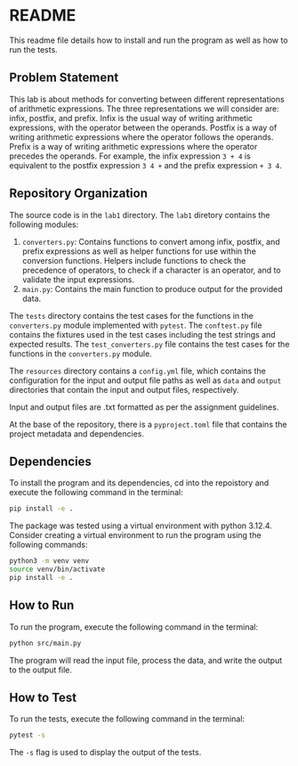 # README

This readme file details how to install and run the program as well as how to run the tests.

## Problem Statement

This lab is about methods for converting between different representations of arithmetic expressions. The three representations we will consider are: infix, postfix, and prefix. Infix is the usual way of writing arithmetic expressions, with the operator between the operands. Postfix is a way of writing arithmetic expressions where the operator follows the operands. Prefix is a way of writing arithmetic expressions where the operator precedes the operands. For example, the infix expression `3 + 4` is equivalent to the postfix expression `3 4 +` and the prefix expression `+ 3 4`.

## Repository Organization

The source code is in the `lab1` directory. The `lab1` diretory contains the following modules:
1. `converters.py`: Contains functions to convert among infix, postfix, and prefix expressions as well as helper functions for use within the conversion functions. Helpers include functions to check the precedence of operators, to check if a character is an operator, and to validate the input expressions.
2. `main.py`: Contains the main function to produce output for the provided data.

The `tests` directory contains the test cases for the functions in the `converters.py` module implemented with `pytest`. The `conftest.py` file contains the fixtures used in the test cases including the test strings and expected results. The `test_converters.py` file contains the test cases for the functions in the `converters.py` module.

The `resources` directory contains a `config.yml` file, which contains the configuration for the input and output file paths as well as `data` and `output` directories that contain the input and output files, respectively.

Input and output files are .txt formatted as per the assignment guidelines.

At the base of the repository, there is a `pyproject.toml` file that contains the project metadata and dependencies.

## Dependencies

To install the program and its dependencies, cd into the repoistory and execute the following command in the terminal:

```bash
pip install -e .
```

The package was tested using a virtual environment with python 3.12.4. Consider creating a virtual environment to run the program using the following commands:

```bash
python3 -m venv venv
source venv/bin/activate
pip install -e .
```

## How to Run

To run the program, execute the following command in the terminal:

```bash
python src/main.py
```

The program will read the input file, process the data, and write the output to the output file.

## How to Test

To run the tests, execute the following command in the terminal:

```bash
pytest -s
```

The `-s` flag is used to display the output of the tests.